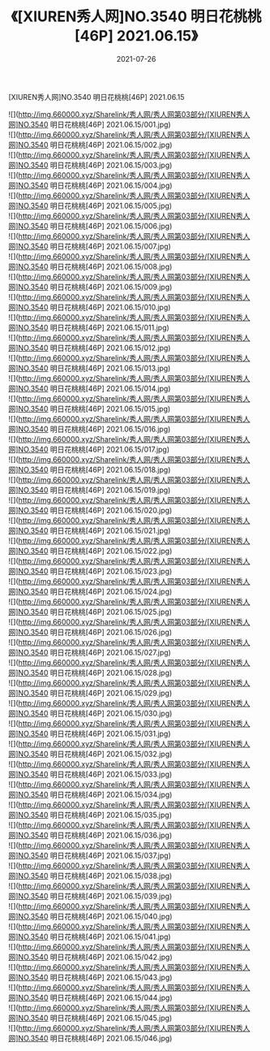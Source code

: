﻿---
layout: post
title:  《[XIUREN秀人网]NO.3540 明日花桃桃[46P] 2021.06.15》
date:   2021-07-26
img: http://img.660000.xyz/Sharelink/秀人网/秀人网第03部分/[XIUREN秀人网]NO.3540 明日花桃桃[46P] 2021.06.15/000.jpg
categories: [美女, 清纯, 唯美]
---

[XIUREN秀人网]NO.3540 明日花桃桃[46P] 2021.06.15

  ![](http://img.660000.xyz/Sharelink/秀人网/秀人网第03部分/[XIUREN秀人网]NO.3540 明日花桃桃[46P] 2021.06.15/001.jpg) <br> ![](http://img.660000.xyz/Sharelink/秀人网/秀人网第03部分/[XIUREN秀人网]NO.3540 明日花桃桃[46P] 2021.06.15/002.jpg) <br> ![](http://img.660000.xyz/Sharelink/秀人网/秀人网第03部分/[XIUREN秀人网]NO.3540 明日花桃桃[46P] 2021.06.15/003.jpg) <br> ![](http://img.660000.xyz/Sharelink/秀人网/秀人网第03部分/[XIUREN秀人网]NO.3540 明日花桃桃[46P] 2021.06.15/004.jpg) <br> ![](http://img.660000.xyz/Sharelink/秀人网/秀人网第03部分/[XIUREN秀人网]NO.3540 明日花桃桃[46P] 2021.06.15/005.jpg) <br> ![](http://img.660000.xyz/Sharelink/秀人网/秀人网第03部分/[XIUREN秀人网]NO.3540 明日花桃桃[46P] 2021.06.15/006.jpg) <br> ![](http://img.660000.xyz/Sharelink/秀人网/秀人网第03部分/[XIUREN秀人网]NO.3540 明日花桃桃[46P] 2021.06.15/007.jpg) <br> ![](http://img.660000.xyz/Sharelink/秀人网/秀人网第03部分/[XIUREN秀人网]NO.3540 明日花桃桃[46P] 2021.06.15/008.jpg) <br> ![](http://img.660000.xyz/Sharelink/秀人网/秀人网第03部分/[XIUREN秀人网]NO.3540 明日花桃桃[46P] 2021.06.15/009.jpg) <br> ![](http://img.660000.xyz/Sharelink/秀人网/秀人网第03部分/[XIUREN秀人网]NO.3540 明日花桃桃[46P] 2021.06.15/010.jpg) <br> ![](http://img.660000.xyz/Sharelink/秀人网/秀人网第03部分/[XIUREN秀人网]NO.3540 明日花桃桃[46P] 2021.06.15/011.jpg) <br> ![](http://img.660000.xyz/Sharelink/秀人网/秀人网第03部分/[XIUREN秀人网]NO.3540 明日花桃桃[46P] 2021.06.15/012.jpg) <br> ![](http://img.660000.xyz/Sharelink/秀人网/秀人网第03部分/[XIUREN秀人网]NO.3540 明日花桃桃[46P] 2021.06.15/013.jpg) <br> ![](http://img.660000.xyz/Sharelink/秀人网/秀人网第03部分/[XIUREN秀人网]NO.3540 明日花桃桃[46P] 2021.06.15/014.jpg) <br> ![](http://img.660000.xyz/Sharelink/秀人网/秀人网第03部分/[XIUREN秀人网]NO.3540 明日花桃桃[46P] 2021.06.15/015.jpg) <br> ![](http://img.660000.xyz/Sharelink/秀人网/秀人网第03部分/[XIUREN秀人网]NO.3540 明日花桃桃[46P] 2021.06.15/016.jpg) <br> ![](http://img.660000.xyz/Sharelink/秀人网/秀人网第03部分/[XIUREN秀人网]NO.3540 明日花桃桃[46P] 2021.06.15/017.jpg) <br> ![](http://img.660000.xyz/Sharelink/秀人网/秀人网第03部分/[XIUREN秀人网]NO.3540 明日花桃桃[46P] 2021.06.15/018.jpg) <br> ![](http://img.660000.xyz/Sharelink/秀人网/秀人网第03部分/[XIUREN秀人网]NO.3540 明日花桃桃[46P] 2021.06.15/019.jpg) <br> ![](http://img.660000.xyz/Sharelink/秀人网/秀人网第03部分/[XIUREN秀人网]NO.3540 明日花桃桃[46P] 2021.06.15/020.jpg) <br> ![](http://img.660000.xyz/Sharelink/秀人网/秀人网第03部分/[XIUREN秀人网]NO.3540 明日花桃桃[46P] 2021.06.15/021.jpg) <br> ![](http://img.660000.xyz/Sharelink/秀人网/秀人网第03部分/[XIUREN秀人网]NO.3540 明日花桃桃[46P] 2021.06.15/022.jpg) <br> ![](http://img.660000.xyz/Sharelink/秀人网/秀人网第03部分/[XIUREN秀人网]NO.3540 明日花桃桃[46P] 2021.06.15/023.jpg) <br> ![](http://img.660000.xyz/Sharelink/秀人网/秀人网第03部分/[XIUREN秀人网]NO.3540 明日花桃桃[46P] 2021.06.15/024.jpg) <br> ![](http://img.660000.xyz/Sharelink/秀人网/秀人网第03部分/[XIUREN秀人网]NO.3540 明日花桃桃[46P] 2021.06.15/025.jpg) <br> ![](http://img.660000.xyz/Sharelink/秀人网/秀人网第03部分/[XIUREN秀人网]NO.3540 明日花桃桃[46P] 2021.06.15/026.jpg) <br> ![](http://img.660000.xyz/Sharelink/秀人网/秀人网第03部分/[XIUREN秀人网]NO.3540 明日花桃桃[46P] 2021.06.15/027.jpg) <br> ![](http://img.660000.xyz/Sharelink/秀人网/秀人网第03部分/[XIUREN秀人网]NO.3540 明日花桃桃[46P] 2021.06.15/028.jpg) <br> ![](http://img.660000.xyz/Sharelink/秀人网/秀人网第03部分/[XIUREN秀人网]NO.3540 明日花桃桃[46P] 2021.06.15/029.jpg) <br> ![](http://img.660000.xyz/Sharelink/秀人网/秀人网第03部分/[XIUREN秀人网]NO.3540 明日花桃桃[46P] 2021.06.15/030.jpg) <br> ![](http://img.660000.xyz/Sharelink/秀人网/秀人网第03部分/[XIUREN秀人网]NO.3540 明日花桃桃[46P] 2021.06.15/031.jpg) <br> ![](http://img.660000.xyz/Sharelink/秀人网/秀人网第03部分/[XIUREN秀人网]NO.3540 明日花桃桃[46P] 2021.06.15/032.jpg) <br> ![](http://img.660000.xyz/Sharelink/秀人网/秀人网第03部分/[XIUREN秀人网]NO.3540 明日花桃桃[46P] 2021.06.15/033.jpg) <br> ![](http://img.660000.xyz/Sharelink/秀人网/秀人网第03部分/[XIUREN秀人网]NO.3540 明日花桃桃[46P] 2021.06.15/034.jpg) <br> ![](http://img.660000.xyz/Sharelink/秀人网/秀人网第03部分/[XIUREN秀人网]NO.3540 明日花桃桃[46P] 2021.06.15/035.jpg) <br> ![](http://img.660000.xyz/Sharelink/秀人网/秀人网第03部分/[XIUREN秀人网]NO.3540 明日花桃桃[46P] 2021.06.15/036.jpg) <br> ![](http://img.660000.xyz/Sharelink/秀人网/秀人网第03部分/[XIUREN秀人网]NO.3540 明日花桃桃[46P] 2021.06.15/037.jpg) <br> ![](http://img.660000.xyz/Sharelink/秀人网/秀人网第03部分/[XIUREN秀人网]NO.3540 明日花桃桃[46P] 2021.06.15/038.jpg) <br> ![](http://img.660000.xyz/Sharelink/秀人网/秀人网第03部分/[XIUREN秀人网]NO.3540 明日花桃桃[46P] 2021.06.15/039.jpg) <br> ![](http://img.660000.xyz/Sharelink/秀人网/秀人网第03部分/[XIUREN秀人网]NO.3540 明日花桃桃[46P] 2021.06.15/040.jpg) <br> ![](http://img.660000.xyz/Sharelink/秀人网/秀人网第03部分/[XIUREN秀人网]NO.3540 明日花桃桃[46P] 2021.06.15/041.jpg) <br> ![](http://img.660000.xyz/Sharelink/秀人网/秀人网第03部分/[XIUREN秀人网]NO.3540 明日花桃桃[46P] 2021.06.15/042.jpg) <br> ![](http://img.660000.xyz/Sharelink/秀人网/秀人网第03部分/[XIUREN秀人网]NO.3540 明日花桃桃[46P] 2021.06.15/043.jpg) <br> ![](http://img.660000.xyz/Sharelink/秀人网/秀人网第03部分/[XIUREN秀人网]NO.3540 明日花桃桃[46P] 2021.06.15/044.jpg) <br> ![](http://img.660000.xyz/Sharelink/秀人网/秀人网第03部分/[XIUREN秀人网]NO.3540 明日花桃桃[46P] 2021.06.15/045.jpg) <br> ![](http://img.660000.xyz/Sharelink/秀人网/秀人网第03部分/[XIUREN秀人网]NO.3540 明日花桃桃[46P] 2021.06.15/046.jpg) <br>